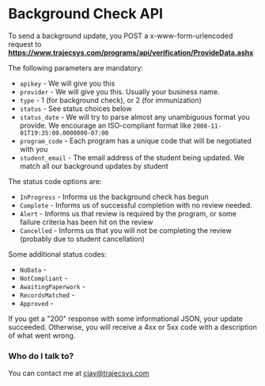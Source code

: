 # Background Check API #

To send a background update, you POST a x-www-form-urlencoded request to **https://www.trajecsys.com/programs/api/verification/ProvideData.ashx**

The following parameters are mandatory:

* `apikey` - We will give you this
* `provider` - We will give you this. Usually your business name.
* `type` - 1 (for background check),  or 2 (for immunization)
* `status` - See status choices below
* `status_date` - We will try to parse almost any unambiguous format you provide.  We encourage an ISO-compliant format like `2008-11-01T19:35:00.0000000-07:00`
* `program_code` - Each program has a unique code that will be negotiated with you
* `student_email` - The email address of the student being updated.  We match all our background updates by student

The status code options are:

* `InProgress` - Informs us the background check has begun
* `Complete` - Informs us of successful completion with no review needed.
* `Alert` - Informs us that review is required by the program, or some failure criteria has been hit on the review
* `Cancelled` - Informs us that you will not be completing the review (probably due to student cancellation)

Some additional status codes:

* `NoData` - 
* `NotCompliant` - 
* `AwaitingPaperwork` - 
* `RecordsMatched` - 
* `Approved` - 

If you get a "200" response with some informational JSON, your update succeeded.  Otherwise, you will receive a 4xx or 5xx code with a description of what went wrong.

### Who do I talk to? ###

You can contact me at cjay@trajecsys.com
